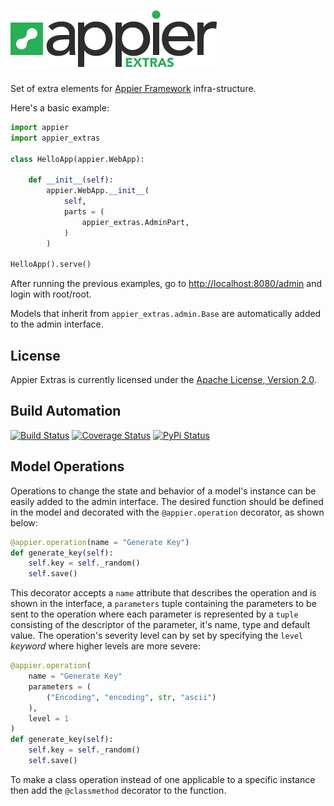 # [![Appier Framework Extras](res/logo.png)](http://appier_extras.hive.pt)

Set of extra elements for [Appier Framework](http://appier.hive.pt) infra-structure.

Here's a basic example:

```python
import appier
import appier_extras

class HelloApp(appier.WebApp):

    def __init__(self):
        appier.WebApp.__init__(
            self,
            parts = (
                appier_extras.AdminPart,
            )
        )

HelloApp().serve()
```

After running the previous examples, go to [http://localhost:8080/admin](http://localhost:8080/admin)
and login with root/root.

Models that inherit from ``appier_extras.admin.Base`` are automatically added to the admin interface.

## License

Appier Extras is currently licensed under the [Apache License, Version 2.0](http://www.apache.org/licenses/).

## Build Automation

[![Build Status](https://travis-ci.org/hivesolutions/appier_extras.svg?branch=master)](https://travis-ci.org/hivesolutions/appier_extras)
[![Coverage Status](https://coveralls.io/repos/hivesolutions/appier_extras/badge.svg?branch=master)](https://coveralls.io/r/hivesolutions/appier_extras?branch=master)
[![PyPi Status](https://img.shields.io/pypi/v/appier_extras.svg)](https://pypi.python.org/pypi/appier_extras)

## Model Operations

Operations to change the state and behavior of a model's instance can be easily added to the admin interface. The desired function should be defined in the model and decorated with the ``@appier.operation`` decorator, as shown below:

```python
@appier.operation(name = "Generate Key")
def generate_key(self):
    self.key = self._random()
    self.save()
```

This decorator accepts a ``name`` attribute that describes the operation and is shown in the interface, a ``parameters`` tuple containing the parameters to be sent to the operation where each parameter is represented by a ``tuple`` consisting of the descriptor of the parameter, it's name, type and default value. The operation's severity level can by set by specifying the ``level`` <em>keyword</em> where higher levels are more severe: 

```python
@appier.operation(
	name = "Generate Key"
	parameters = (
		("Encoding", "encoding", str, "ascii")
	),
	level = 1
)
def generate_key(self):
    self.key = self._random()
    self.save()
```

To make a class operation instead of one applicable to a specific instance then add the ``@classmethod`` decorator to the function.


